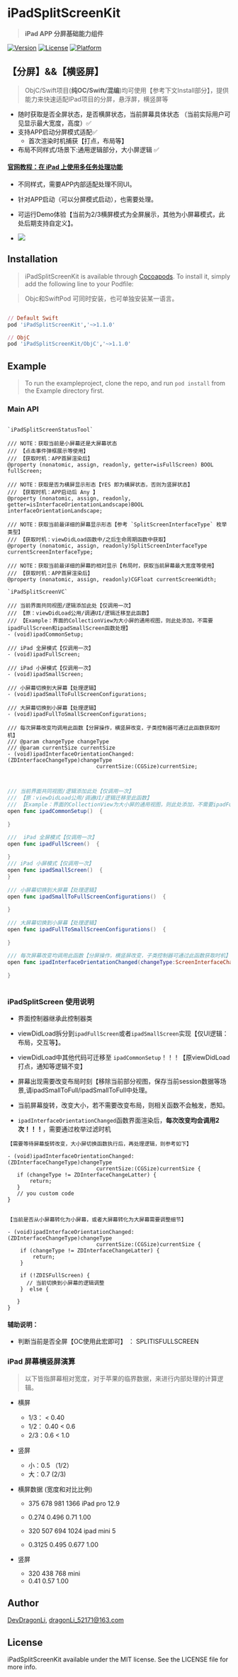 # iPadSplitScreenKit

> **iPad APP 分屏基础能力组件**

[![Version](https://img.shields.io/cocoapods/v/iPadSplitScreenKit.svg?style=flat)](https://cocoapods.org/pods/iPadSplitScreenKit)
[![License](https://img.shields.io/cocoapods/l/iPadSplitScreenKit.svg?style=flat)](https://cocoapods.org/pods/iPadSplitScreenKit)
[![Platform](https://img.shields.io/cocoapods/p/iPadSplitScreenKit.svg?style=flat)](https://cocoapods.org/pods/iPadSplitScreenKit)


## 【分屏】&&【横竖屏】

> ObjC/Swift项目(**纯OC/Swift/混编**)均可使用【参考下文Install部分】，提供能力来快速适配IPad项目的分屏，悬浮屏，横竖屏等

-  随时获取是否全屏状态，是否横屏状态，当前屏幕具体状态 （当前实际用户可见显示最大宽度，高度）✅
- 支持APP启动分屏模式适配✅
	- 首次渲染时机捕获【打点，布局等】
- 布局不同样式/场景下:通用逻辑部分，大小屏逻辑 ✅

#### [官网教程：在 iPad 上使用多任务处理功能](https://support.apple.com/zh-cn/HT207582)
- 不同样式，需要APP内部适配处理不同UI。
- 针对APP启动（可以分屏模式启动），也需要处理。
- 可运行Demo体验【当前为2/3横屏模式为全屏展示，其他为小屏幕模式，此处后期支持自定义】。

- ![](https://support.apple.com/library/content/dam/edam/applecare/images/zh_CN/iOS/ios13-ipad-pro-multitasking-split-view-animation.gif)


## Installation

> iPadSplitScreenKit is available through [Cocoapods](https://cocoapods.org/pods/iPadSplitScreenKit). To install it, simply add the following line to your Podfile:

> Objc和SwiftPod 可同时安装，也可单独安装某一语言。

```ruby

// Default Swift 
pod 'iPadSplitScreenKit','~>1.1.0'

// ObjC
pod 'iPadSplitScreenKit/ObjC','~>1.1.0'

```

## Example

> To run the exampleproject, clone the repo, and run `pod install` from the Example directory first.


### Main API

```ObjC

`iPadSplitScreenStatusTool`

/// NOTE：获取当前是小屏幕还是大屏幕状态
/// 【点击事件弹框展示等使用】
/// 【获取时机：APP首屏渲染后】
@property (nonatomic, assign, readonly, getter=isFullScreen) BOOL fullScreen;

/// NOTE：获取是否为横屏显示形态【YES 即为横屏状态，否则为竖屏状态】
/// 【获取时机：APP启动后 Any 】
@property (nonatomic, assign, readonly, getter=isInterfaceOrientationLandscape)BOOL interfaceOrientationLandscape;

/// NOTE：获取当前最详细的屏幕显示形态【参考 `SplitScreenInterfaceType` 枚举类型】
/// 【获取时机：viewDidLoad函数中/之后生命周期函数中获取】
@property (nonatomic, assign, readonly)SplitScreenInterfaceType currentScreenInterfaceType;

/// NOTE：获取当前最详细的屏幕的相对显示【布局时，获取当前屏幕最大宽度等使用】
/// 【获取时机：APP首屏渲染后】
@property (nonatomic, assign, readonly)CGFloat currentScreenWidth;

`iPadSplitScreenVC`

/// 当前界面共同视图/逻辑添加此处【仅调用一次】
/// 【原：viewDidLoad公用/调通UI/逻辑迁移至此函数】
/// 【Example：界面的CollectionView为大小屏的通用视图，则此处添加，不需要ipadFullScreen和ipadSmallScreen函数处理】
- (void)ipadCommonSetup;

/// iPad 全屏模式【仅调用一次】
- (void)ipadFullScreen;

/// iPad 小屏模式【仅调用一次】
- (void)ipadSmallScreen;

/// 小屏幕切换到大屏幕【处理逻辑】
- (void)ipadSmallToFullScreenConfigurations;

/// 大屏幕切换到小屏幕【处理逻辑】
- (void)ipadFullToSmallScreenConfigurations;

/// 每次屏幕改变均调用此函数【分屏操作，横竖屏改变，子类控制器可通过此函数获取时机】
/// @param changeType changeType
/// @param currentSize currentSize 
- (void)ipadInterfaceOrientationChanged:(ZDInterfaceChangeType)changeType
                            currentSize:(CGSize)currentSize;


```

```Swift

/// 当前界面共同视图/逻辑添加此处【仅调用一次】
/// 【原：viewDidLoad公用/调通UI/逻辑迁移至此函数】
/// 【Example：界面的CollectionView为大小屏的通用视图，则此处添加，不需要ipadFullScreen和ipadSmallScreen函数处理】
open func ipadCommonSetup()  {
    
}

///  iPad 全屏模式【仅调用一次】
open func ipadFullScreen()  {
    
}
/// iPad 小屏模式【仅调用一次】
open func ipadSmallScreen()  {
}
    
/// 小屏幕切换到大屏幕【处理逻辑】
open func ipadSmallToFullScreenConfigurations()  {
    
}
    
/// 大屏幕切换到小屏幕【处理逻辑】
open func ipadFullToSmallScreenConfigurations()  {
    
}
   
/// 每次屏幕改变均调用此函数【分屏操作，横竖屏改变，子类控制器可通过此函数获取时机】
open func ipadInterfaceOrientationChanged(changeType:ScreenInterfaceChangeType,currentSize:CGSize) {
   
}   
   
```

### iPadSplitScreen 使用说明
 
 - 界面控制器继承此控制器类

 - viewDidLoad拆分到`ipadFullScreen`或者`ipadSmallScreen`实现【仅UI逻辑：布局，交互等】。
    
 -  viewDidLoad中其他代码可迁移至 `ipadCommonSetup`！！！【原viewDidLoad打点，通知等逻辑不变】

 -  屏幕出现需要改变布局时刻【移除当前部分视图，保存当前session数据等场景,请ipadSmallToFull/ipadSmallToFull中处理。

 -  当前屏幕旋转，改变大小，若不需要改变布局，则相关函数不会触发，悉知。
 
 
 - `ipadInterfaceOrientationChanged`函数界面渲染后，**每次改变均会调用2次！！！**，需要通过枚举过滤时机
 
 ```
【需要等待屏幕旋转改变，大小屏切换函数执行后，再处理逻辑，则参考如下】
 
 - (void)ipadInterfaceOrientationChanged:(ZDInterfaceChangeType)changeType
                             currentSize:(CGSize)currentSize {
    if (changeType != ZDInterfaceChangeLatter) {
        return;
    }
    // you custom code
 }
 
 
 【当前是否从小屏幕转化为小屏幕，或者大屏幕转化为大屏幕需要调整细节】
 
 - (void)ipadInterfaceOrientationChanged:(ZDInterfaceChangeType)changeType
                             currentSize:(CGSize)currentSize {
     if (changeType != ZDInterfaceChangeLatter) {
         return;
     }
 
     if (!ZDISFullScreen) {
       // 当前切换到小屏幕的逻辑调整
     }  else {
      
    }
 }
 
 ```
 
 #### 辅助说明：
 
 - 判断当前是否全屏【OC使用此宏即可】 ： SPLITISFULLSCREEN


###  iPad 屏幕横竖屏演算

> 以下皆指屏幕相对宽度，对于苹果的临界数据，来进行内部处理的计算逻辑。

-  横屏
    -  1/3： < 0.40
    -   1/2： 0.40 < 0.6
    -  2/3：0.6  < 1.0
-  竖屏
    -  小：0.5 （1/2）
    -  大：0.7 (2/3)

-  横屏数据 (宽度和对比比例)

    -  375  678    981   1366  iPad pro 12.9

    -  0.274  0.496  0.71 1.00
 
    -  320     507     694       1024  ipad mini 5
    -  0.3125   0.495   0.677   1.00
 
-  竖屏
    -  320     438   768  mini
    -  0.41    0.57  1.00


Author 
------

[DevDragonLi](https://github.com/DevDragonLi), dragonLi_52171@163.com

License
-------

iPadSplitScreenKit available under the MIT license. See the LICENSE
file for more info.
